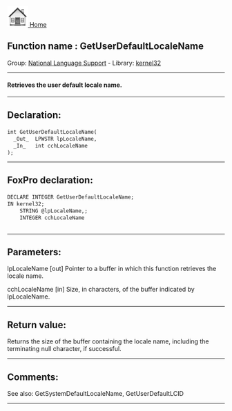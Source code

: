 [<img src="../../images/home.png"> Home ](https://github.com/VFPX/Win32API)  

## Function name : GetUserDefaultLocaleName
Group: [National Language Support](../../functions_group.md#National_Language_Support)  -  Library: [kernel32](../../libraries.md#kernel32)  
***  


#### Retrieves the user default locale name.
***  


## Declaration:
```foxpro  
int GetUserDefaultLocaleName(
  _Out_  LPWSTR lpLocaleName,
  _In_   int cchLocaleName
);  
```  
***  


## FoxPro declaration:
```foxpro  
DECLARE INTEGER GetUserDefaultLocaleName;
IN kernel32;
	STRING @lpLocaleName,;
	INTEGER cchLocaleName
  
```  
***  


## Parameters:
lpLocaleName [out]
Pointer to a buffer in which this function retrieves the locale name.

cchLocaleName [in]
Size, in characters, of the buffer indicated by lpLocaleName.  
***  


## Return value:
Returns the size of the buffer containing the locale name, including the terminating null character, if successful.  
***  


## Comments:
See also: GetSystemDefaultLocaleName, GetUserDefaultLCID   
  
***  

